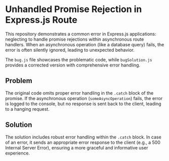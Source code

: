 # Unhandled Promise Rejection in Express.js Route

This repository demonstrates a common error in Express.js applications: neglecting to handle promise rejections within asynchronous route handlers.  When an asynchronous operation (like a database query) fails, the error is often silently ignored, leading to unexpected behavior.

The `bug.js` file showcases the problematic code, while `bugSolution.js` provides a corrected version with comprehensive error handling.

## Problem
The original code omits proper error handling in the `.catch` block of the promise.  If the asynchronous operation (`someAsyncOperation`) fails, the error is logged to the console, but no response is sent back to the client, leading to a hanging request.

## Solution
The solution includes robust error handling within the `.catch` block.  In case of an error, it sends an appropriate error response to the client (e.g., a 500 Internal Server Error), ensuring a more graceful and informative user experience.